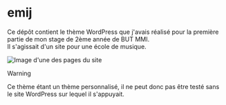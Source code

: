 # emij

Ce dépôt contient le thème WordPress que j'avais réalisé pour la première partie de mon stage de 2ème année de BUT MMI.  
Il s'agissait d'un site pour une école de musique. 

![Image d'une des pages du site](https://github.com/NicolasVero/images-readme/blob/master/emij_instruments.png)

> [!WARNING]
> Ce thème étant un thème personnalisé, il ne peut donc pas être testé sans le site WordPress sur lequel il s'appuyait.
